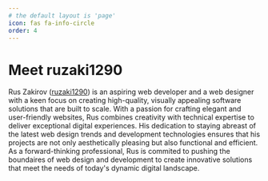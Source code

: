 ```yaml
---
# the default layout is 'page'
icon: fas fa-info-circle
order: 4
---
```


# Meet ruzaki1290

Rus Zakirov ([ruzaki1290](https://github.com/ruzaki1290)) is an aspiring web developer and a web designer with a keen focus on creating high-quality, visually appealing software solutions that are built to scale. With a passion for crafting elegant and user-friendly websites, Rus combines creativity with technical expertise to deliver exceptional digital experiences. His dedication to staying abreast of the latest web design trends and development technologies ensures that his projects are not only aesthetically pleasing but also functional and efficient. As a forward-thinking professional, Rus is commited to pushing the boundaires of web design and development to create innovative solutions that meet the needs of today's dynamic digital landscape.  
